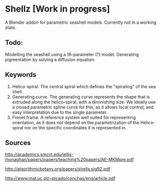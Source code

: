 # Shellz [Work in progress]

A Blender addon for parametric seashell models. Currently not in a working state.

## Todo:

Modelling the seashell using a 16-parameter (?) model.
Generating pigmentation by solving a diffusion equation.

## Keywords

1. Helico-spiral. The central spiral which defines the "spiraling" of the sea shell.
2. Generating curve. The generating curve represents the shape that is extruded along the helico-spiral, with a diminishing size. We ideally use
a closed parametric spline curve for this, as it allows local control, and easy interpretation due to the single parameter.
3. Frenet frame. A reference system well suited for representing orientation, as it does not depend on the parametrization
of the Helico-spiral nor on the specific coordinates it is represented in.


## Sources

http://academics.smcvt.edu/jellis-monaghan/papers/papers/teaching%20papers/AE-MKMpre.pdf

http://algorithmicbotany.org/papers/shells.sig92.pdf

http://www.mat.uc.pt/~picado/conchas/eng/article.pdf
